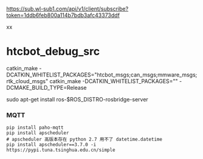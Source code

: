 <!--
 * @Author: code-fusheng 2561035977@qq.com
 * @Date: 2024-05-27 10:01:42
 * @LastEditors: code-fusheng 2561035977@qq.com
 * @LastEditTime: 2024-05-29 15:02:11
 * @FilePath: /src/README.md
 * @Description: 这是默认设置,请设置`customMade`, 打开koroFileHeader查看配置 进行设置: https://github.com/OBKoro1/koro1FileHeader/wiki/%E9%85%8D%E7%BD%AE
-->

https://sub.wl-sub1.com/api/v1/client/subscribe?token=1ddb6feb800a114b7bdb3afc43373ddf

xx

# htcbot_debug_src

catkin_make -DCATKIN_WHITELIST_PACKAGES="htcbot_msgs;can_msgs;mmware_msgs;rtk_cloud_msgs"
catkin_make -DCATKIN_WHITELIST_PACKAGES="" -DCMAKE_BUILD_TYPE=Release

sudo apt-get install ros-$ROS_DISTRO-rosbridge-server

### MQTT

```
pip install paho-mqtt
pip install apscheduler
# apscheduler 高版本存在 python 2.7 用不了 datetime.datetime
pip install apscheduler==3.7.0 -i https://pypi.tuna.tsinghua.edu.cn/simple
```



